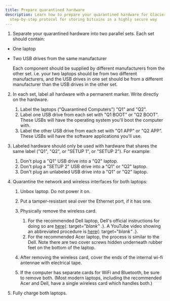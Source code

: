 ```yaml
---
title: Prepare quarantined hardware
description: Learn how to prepare your quarantined hardware for Glacier, the
  step-by-step protocol for storing bitcoins in a highly secure way
---
```


1. Separate your quarantined hardware into two parallel sets. Each set should contain:
  - One laptop
  - Two USB drives from the same manufacturer

    Each component should be supplied by different manufacturers from the other set.
    i.e. your two laptops should be from two different manufacturers, and the USB
    drives in one set should be from a different manufacturer than the USB drives in
    the other set.

2. In each set, label all hardware with a permanent marker. Write directly on
the hardware.

    1. Label the laptops ("Quarantined Computers") "Q1" and "Q2".
    2. Label one USB drive from each set with "Q1 BOOT" or "Q2 BOOT".
    These USBs will have the operating system you'll boot the computer
    with.
    3. Label the other USB drive from each set with "Q1 APP" or "Q2 APP". These
    USBs will have the software applications you'll use.

3. Labeled hardware should only be used with hardware that shares the same
label ("Q1", "Q2", or "SETUP 1", or "SETUP 2"). For example:

    1. Don't plug a "Q1" USB drive into a "Q2" laptop.
    2. Don't plug a "SETUP 2" USB drive into a "Q1" or "Q2" laptop.
    3. Don't plug an unlabeled USB drive into a "Q1" or "Q2" laptop.

4. Quarantine the network and wireless interfaces for both laptops:

    1. Unbox laptop. Do not power it on.
    2. Put a tamper-resistant seal over the Ethernet port, if it has one.
    3. Physically remove the wireless card.

        1. For the recommended Dell laptop, Dell's official instructions for
        doing so are [here](http://topics-cdn.dell.com/pdf/inspiron-11-3162-laptop_Service%20Manual_en-us.pdf){: target="_blank" ._}.
        A YouTube video showing an abbreviated procedure is
        [here](https://www.youtube.com/watch?v=nFYXQQPoh90){: target="_blank" ._}.
        2. For the recommended Acer laptop, the process is similar to the Dell.
        Note there are two cover screws hidden underneath rubber feet on the
        bottom of the laptop.

    4. After removing the wireless card, cover the ends of the internal wi-fi
    antennae with electrical tape.
    5. If the computer has separate cards for WiFi and Bluetooth, be sure to
    remove both. (Most modern laptops, including the recommended Acer and Dell,
    have a single wireless card which handles both.)

5. Fully charge both laptops.
